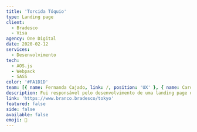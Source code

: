 ```yaml
---
title: 'Torcida Tóquio'
type: Landing page
client:
  - Bradesco
  - Visa
agency: One Digital
date: 2020-02-12
services:
  - Desenvolvimento
tech:
  - AOS.js
  - Webpack
  - SASS
color: '#FA1D1D'
team: [{ name: Fernanda Cajado, link: /, position: 'UX' }, { name: Caroline Silva, link: /, position: 'UI' }]
description: Fui responsável pelo desenvolvimento de uma landing page dedicada à promoção de uma campanha focada em ação vinculada às Olimpíadas de Tóquio 2020. A página de destino continha seções que se integravam à equipe de back-end do cliente, permitindo que o usuário visualizasse a quantidade de cupons gerados com base nos gastos com os cartões de crédito Bradesco, com possibilidade de ganhar vale-compras por meio de sorteio.<br><br>Ao longo do processo processo de desenvolvimento, aproveitei minha experiência em desenvolvimento front-end para criar um design visualmente atraente e responsivo que se alinhasse com as diretrizes de marca do cliente. Também colaborei de perto com a equipe de back-end do cliente para garantir integração perfeita e rastreamento de dados eficaz, incluindo a implementação de ferramentas de análise para monitorar o envolvimento do usuário e o desempenho da campanha.<br><br>Infelizmente, a promoção foi suspensa devido ao surto de a pandemia de Covid-19. No entanto, continuo orgulhoso de minhas contribuições para este projeto e do impacto que teve na promoção do engajamento com a marca Bradesco.
link: 'https://www.branco.bradesco/tokyo'
featured: false
side: false
available: false
emoji: 🏅
---
```


